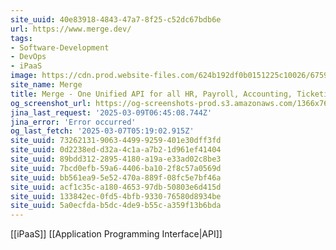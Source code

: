 ```yaml
---
site_uuid: 40e83918-4843-47a7-8f25-c52dc67bdb6e
url: https://www.merge.dev/
tags:
- Software-Development
- DevOps
- iPaaS
image: https://cdn.prod.website-files.com/624b192df0b0151225c10026/6759c3a56fe3f00504d7b0f3_merge%20meta_tiny.png
site_name: Merge
title: Merge - One Unified API for all HR, Payroll, Accounting, Ticketing, CRM, ATS, and File Storage Integrations.
og_screenshot_url: https://og-screenshots-prod.s3.amazonaws.com/1366x768/80/false/d45ca9e62539500329156739cb2f70f3ea55ac851e2a9b3a3b5d372e8e84b33d.jpeg
jina_last_request: '2025-03-09T06:45:08.744Z'
jina_error: 'Error occurred'
og_last_fetch: '2025-03-07T05:19:02.915Z'
site_uuid: 73262131-9063-4499-9259-401e30dff3fd
site_uuid: 0d2238ed-d32a-4c1a-a7b2-1d961ef41404
site_uuid: 89bdd312-2895-4180-a19a-e33ad02c8be3
site_uuid: 7bcd0efb-59a6-4406-ba10-2f8c57a0569d
site_uuid: bb561ea9-5e52-470a-889f-08fc5e7bf46a
site_uuid: acf1c35c-a180-4653-97db-50803e6d415d
site_uuid: 133842ec-0fd5-4bfb-9330-76580d8934be
site_uuid: 5a0ecfda-b5dc-4de9-b55c-a359f13b6bda
---
```

[[iPaaS]] [[Application Programming Interface|API]] 
